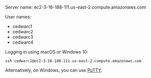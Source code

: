 Server name: ec2-3-16-188-111.us-east-2.compute.amazonaws.com

User names:
* cedwarc1
* cedwarc2
* cedwarc3
* cedwarc4

Logging in using macOS or Windows 10:

```
ssh cedwarc1@ec2-3-16-188-111.us-east-2.compute.amazonaws.com
```

Alternatively, on Windows, you can use [PuTTY](https://www.chiark.greenend.org.uk/~sgtatham/putty/).
